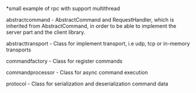 *small example of rpc with support multithread

abstractcommand - AbstractCommand and RequestHandler, which is inherited from AbstractCommand, in order to be able to implement the server part and the client library.

abstracttransport - Class for implement transport, i.e udp, tcp or in-memory transports

commandfactory - Class for register commands

commandprocessor - Class for async command execution

protocol - Class for serialization and deserialization command data
